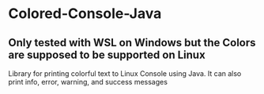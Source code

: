 # Colored-Console-Java
## Only tested with WSL on Windows but the Colors are supposed to be supported on Linux 
Library for printing colorful text to Linux Console using Java. It can also print info, error, warning, and success messages
